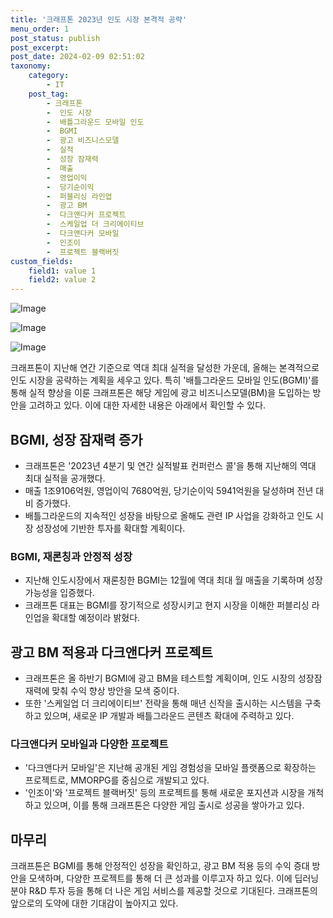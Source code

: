 ```yaml
---
title: '크래프톤 2023년 인도 시장 본격적 공략'
menu_order: 1
post_status: publish
post_excerpt: 
post_date: 2024-02-09 02:51:02
taxonomy:
    category:
        - IT
    post_tag:
        - 크래프톤
        -  인도 시장
        -  배틀그라운드 모바일 인도
        -  BGMI
        -  광고 비즈니스모델
        -  실적
        -  성장 잠재력
        -  매출
        -  영업이익
        -  당기순이익
        -  퍼블리싱 라인업
        -  광고 BM
        -  다크앤다커 프로젝트
        -  스케일업 더 크리에이티브
        -  다크앤다커 모바일
        -  인조이
        -  프로젝트 블랙버짓
custom_fields:
    field1: value 1
    field2: value 2
---
```


![Image](https://imgnews.pstatic.net/image/138/2024/02/08/0002166632_001_20240208195701218.jpg?type=w647)

![Image](https://imgnews.pstatic.net/image/138/2024/02/08/0002166632_002_20240208195701258.jpg?type=w647)

![Image](https://imgnews.pstatic.net/image/138/2024/02/08/0002166632_003_20240208195701290.jpg?type=w647)

크래프톤이 지난해 연간 기준으로 역대 최대 실적을 달성한 가운데, 올해는 본격적으로 인도 시장을 공략하는 계획을 세우고 있다. 특히 '배틀그라운드 모바일 인도(BGMI)'를 통해 실적 향상을 이룬 크래프톤은 해당 게임에 광고 비즈니스모델(BM)을 도입하는 방안을 고려하고 있다. 이에 대한 자세한 내용은 아래에서 확인할 수 있다.
## BGMI, 성장 잠재력 증가
- 크래프톤은 '2023년 4분기 및 연간 실적발표 컨퍼런스 콜'을 통해 지난해의 역대 최대 실적을 공개했다.
- 매출 1조9106억원, 영업이익 7680억원, 당기순이익 5941억원을 달성하며 전년 대비 증가했다.
- 배틀그라운드의 지속적인 성장을 바탕으로 올해도 관련 IP 사업을 강화하고 인도 시장 성장성에 기반한 투자를 확대할 계획이다.
### BGMI, 재론칭과 안정적 성장
- 지난해 인도시장에서 재론칭한 BGMI는 12월에 역대 최대 월 매출을 기록하며 성장 가능성을 입증했다.
- 크래프톤 대표는 BGMI를 장기적으로 성장시키고 현지 시장을 이해한 퍼블리싱 라인업을 확대할 예정이라 밝혔다.
## 광고 BM 적용과 다크앤다커 프로젝트
- 크래프톤은 올 하반기 BGMI에 광고 BM을 테스트할 계획이며, 인도 시장의 성장잠재력에 맞춰 수익 향상 방안을 모색 중이다.
- 또한 '스케일업 더 크리에이티브' 전략을 통해 매년 신작을 출시하는 시스템을 구축하고 있으며, 새로운 IP 개발과 배틀그라운드 콘텐츠 확대에 주력하고 있다.
### 다크앤다커 모바일과 다양한 프로젝트
- '다크앤다커 모바일'은 지난해 공개된 게임 경험성을 모바일 플랫폼으로 확장하는 프로젝트로, MMORPG를 중심으로 개발되고 있다.
- '인조이'와 '프로젝트 블랙버짓' 등의 프로젝트를 통해 새로운 포지션과 시장을 개척하고 있으며, 이를 통해 크래프톤은 다양한 게임 출시로 성공을 쌓아가고 있다.
## 마무리
크래프톤은 BGMI를 통해 안정적인 성장을 확인하고, 광고 BM 적용 등의 수익 증대 방안을 모색하며, 다양한 프로젝트를 통해 더 큰 성과를 이루고자 하고 있다. 이에 딥러닝 분야 R&D 투자 등을 통해 더 나은 게임 서비스를 제공할 것으로 기대된다. 크래프톤의 앞으로의 도약에 대한 기대감이 높아지고 있다.
